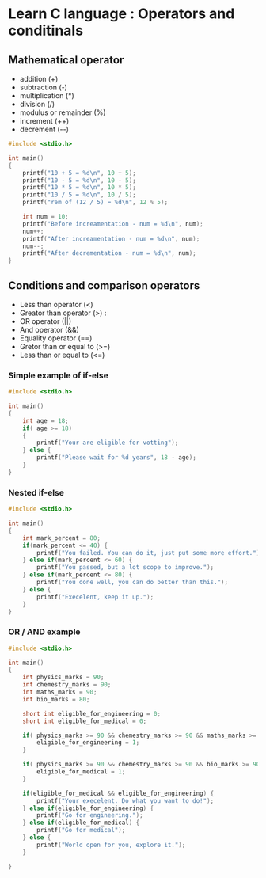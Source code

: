 # Learn C language : Operators and conditinals

## Mathematical operator
- addition (+)
- subtraction (-)
- multiplication (*)
- division (/)
- modulus or remainder (%)
- increment (++)
- decrement (--)


``` operators_ex1.c 
#include <stdio.h>

int main()
{
    printf("10 + 5 = %d\n", 10 + 5);
    printf("10 - 5 = %d\n", 10 - 5);
    printf("10 * 5 = %d\n", 10 * 5);
    printf("10 / 5 = %d\n", 10 / 5);
    printf("rem of (12 / 5) = %d\n", 12 % 5);

    int num = 10;
    printf("Before increamentation - num = %d\n", num);
    num++;
    printf("After increamentation - num = %d\n", num);
    num--;
    printf("After decrementation - num = %d\n", num);
}
```

## Conditions and comparison operators

- Less than operator (<) 
- Greator than operator (>) : 
- OR operator (||)
- And operator (&&)
- Equality operator (==)
- Gretor than or equal to (>=) 
- Less than or equal to (<=)

### Simple example of if-else
``` cond_ifelse.c
#include <stdio.h>

int main()
{
    int age = 18;
    if( age >= 18) 
    {
        printf("Your are eligible for votting");
    } else {
        printf("Please wait for %d years", 18 - age);
    }
}
```
### Nested if-else
``` cond_ifelseif.c
#include <stdio.h>

int main()
{
    int mark_percent = 80;
    if(mark_percent <= 40) {
        printf("You failed. You can do it, just put some more effort.");
    } else if(mark_percent <= 60) {
        printf("You passed, but a lot scope to improve.");
    } else if(mark_percent <= 80) {
        printf("You done well, you can do better than this.");
    } else {
        printf("Execelent, keep it up.");
    }
}
```
### OR / AND example
``` cond_or_and.c
#include <stdio.h>

int main()
{
    int physics_marks = 90;
    int chemestry_marks = 90;
    int maths_marks = 90;
    int bio_marks = 80;

    short int eligible_for_engineering = 0;
    short int eligible_for_medical = 0;

    if( physics_marks >= 90 && chemestry_marks >= 90 && maths_marks >= 90) {
        eligible_for_engineering = 1;
    }

    if( physics_marks >= 90 && chemestry_marks >= 90 && bio_marks >= 90) {
        eligible_for_medical = 1;
    }

    if(eligible_for_medical && eligible_for_engineering) {
        printf("Your execelent. Do what you want to do!");
    } else if(eligible_for_engineering) {
        printf("Go for engineering.");
    } else if(eligible_for_medical) {
        printf("Go for medical");
    } else {
        printf("World open for you, explore it.");
    }

}
```

